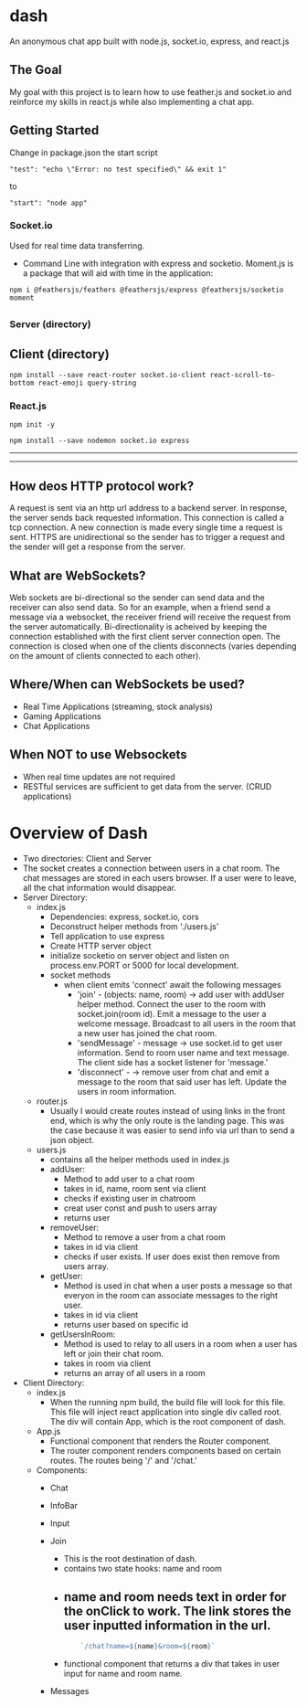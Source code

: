 # dash
An anonymous chat app built with node.js, socket.io, express, and react.js

## The Goal
My goal with this project is to learn how to use feather.js and socket.io and reinforce my skills in react.js while also implementing a chat app.

## Getting Started
Change in package.json the start script 
```
"test": "echo \"Error: no test specified\" && exit 1"
```

to
```
"start": "node app"
```

### Socket.io
Used for real time data transferring.  

- Command Line with integration with express and socketio. Moment.js is a package that will aid with time in the application: 
```
npm i @feathersjs/feathers @feathersjs/express @feathersjs/socketio moment
```

## 


### Server (directory)
 
## Client (directory)
```
npm install --save react-router socket.io-client react-scroll-to-bottom react-emoji query-string
```

### React.js
```
npm init -y

npm install --save nodemon socket.io express
```
--------------------------------------------------
--------------------------------------------------
## How deos HTTP protocol work?
A request is sent via an http url address to a backend server. In response, the server sends back requested information. This connection is called a tcp connection. A new connection is made every single time a request is sent. HTTPS are unidirectional so the sender has to trigger a request and the sender will get a response from the server.

## What are WebSockets?
Web sockets are bi-directional so the sender can send data and the receiver can also send data. So for an example, when a friend send a message via a websocket, the receiver friend will receive the request from the server automatically. Bi-directionality is acheived by keeping the connection established with the first client server connection open. The connection is closed when one of the clients disconnects (varies depending on the amount of clients connected to each other).

## Where/When can WebSockets be used?
- Real Time Applications (streaming, stock analysis)
- Gaming Applications
- Chat Applications

## When NOT to use Websockets
- When real time updates are not required
- RESTful services are sufficient to get data from the server. (CRUD applications)

# Overview of Dash
- Two directories: Client and Server
- The socket creates a connection between users in a chat room. The chat messages are stored in each users browser. If a user were to leave, all the chat information would disappear. 
- Server Directory:
    - index.js 
        - Dependencies: express, socket.io, cors
        - Deconstruct helper methods from './users.js'
        - Tell application to use express
        - Create HTTP server object
        - initialize socketio on server object and listen on process.env.PORT or 5000 for local development.
        - socket methods
            - when client emits 'connect' await the following messages
                - 'join' - (objects: name, room) -> add user with addUser helper method. Connect the user to the room with socket.join(room id). Emit a message to the user a welcome message. Broadcast to all users in the room that a new user has joined the chat room.
                - 'sendMessage' - message -> use socket.id to get user information. Send to room user name and text message. The client side has a socket listener for 'message.'
                - 'disconnect' - -> remove user from chat and emit a message to the room that said user has left. Update the users in room information.
    - router.js
        - Usually I would create routes instead of using links in the front end, which is why the only route is the landing page. This was the case because it was easier to send info via url than to send a json object. 
    - users.js
        - contains all the helper methods used in index.js 
        - addUser: 
            - Method to add user to a chat room
            - takes in id, name, room sent via client
            - checks if existing user in chatroom
            - creat user const and push to users array
            - returns user
        - removeUser:
            - Method to remove a user from a chat room 
            - takes in id via client
            - checks if user exists. If user does exist then remove from users array.
        - getUser: 
            - Method is used in chat when a user posts a message so that everyon in the room can associate messages to the right user. 
            - takes in id via client
            - returns user based on specific id
        - getUsersInRoom:
            - Method is used to relay to all users in a room when a user has left or join their chat room.  
            - takes in room via client
            - returns an array of all users in a room
- Client Directory:
    - index.js
        - When the running npm build, the build file will look for this file. This file will inject react application into single div called root. The div will contain App, which is the root component of dash. 
    - App.js
        - Functional component that renders the Router component.
        - The router component renders components based on certain routes. The routes being '/' and '/chat.'
    - Components:
        - Chat
        - InfoBar
        - Input
        - Join
            - This is the root destination of dash. 
            - contains two state hooks: name and room
            - name and room needs text in order for the onClick to work. The link stores the user inputted information in the url. 
                - 
                ```javascript
                    `/chat?name=${name}&room=${room}`
                ``` 
            - functional component that returns a div that takes in user input for name and room name.   

        - Messages
